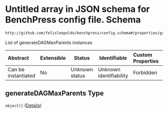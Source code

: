 # Untitled array in JSON schema for BenchPress config file. Schema

```txt
http://github.com/felixleopoldo/benchpress/config.schema#/properties/graph_sampling_algorithms/properties/generateDAGMaxParents
```

List of generateDAGMaxParents instances


| Abstract            | Extensible | Status         | Identifiable            | Custom Properties | Additional Properties | Access Restrictions | Defined In                                                               |
| :------------------ | ---------- | -------------- | ----------------------- | :---------------- | --------------------- | ------------------- | ------------------------------------------------------------------------ |
| Can be instantiated | No         | Unknown status | Unknown identifiability | Forbidden         | Allowed               | none                | [config.schema.json\*](../out/config.schema.json "open original schema") |

## generateDAGMaxParents Type

`object[]` ([Details](config-definitions-generatedagmaxparents.md))

